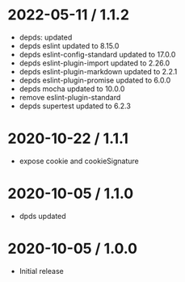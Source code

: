 2022-05-11 / 1.1.2
==================

  * depds: updated
  * depds eslint updated to 8.15.0
  * depds eslint-config-standard updated to 17.0.0
  * depds eslint-plugin-import updated to 2.26.0
  * depds eslint-plugin-markdown updated to 2.2.1
  * depds eslint-plugin-promise updated to 6.0.0
  * depds mocha updated to 10.0.0
  * remove eslint-plugin-standard
  * depds supertest updated to 6.2.3

2020-10-22 / 1.1.1
==================

  * expose cookie and cookieSignature 

2020-10-05 / 1.1.0
==================

  * dpds updated

2020-10-05 / 1.0.0
==================

  * Initial release
